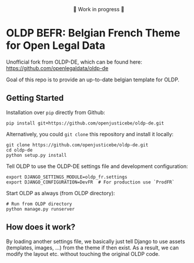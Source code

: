 <center>🚧 Work in progress 🚧</center>

# OLDP BEFR: Belgian French Theme for Open Legal Data
Unofficial fork from OLDP-DE, which can be found here: https://github.com/openlegaldata/oldp-de

Goal of this repo is to provide an up-to-date belgian template for OLDP.


## Getting Started

Installation over `pip` directly from Github:

```
pip install git+https://github.com/openjusticebe/oldp-de.git
```

Alternatively, you could `git clone` this repository and install it locally:

```
git clone https://github.com/openjusticebe/oldp-de.git
cd oldp-de
python setup.py install
```

Tell OLDP to use the OLDP-DE settings file and development configuration:

```
export DJANGO_SETTINGS_MODULE=oldp_fr.settings
export DJANGO_CONFIGURATION=DevFR  # For production use `ProdFR`
```

Start OLDP as always (from OLDP directory):

```
# Run from OLDP directory
python manage.py runserver
```

## How does it work?

By loading another settings file, we basically just tell Django to use assets (templates, images, ...) from the theme if then exist.
As a result, we can modify the layout etc. without touching the original OLDP code.
